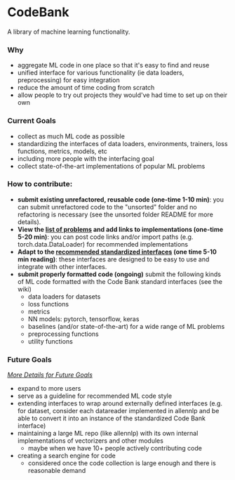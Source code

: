 # CodeBank
A library of machine learning functionality.

### Why

- aggregate ML code in one place so that it's easy to find and reuse
- unified interface for various functionality (ie data loaders, preprocessing) for easy integration
- reduce the amount of time coding from scratch
- allow people to try out projects they would've had time to set up on their own

### Current Goals

- collect as much ML code as possible
- standardizing the interfaces of data loaders, environments, trainers, loss functions, metrics, models, etc
- including more people with the interfacing goal
- collect state-of-the-art implementations of popular ML problems

### How to contribute:

- **submit existing unrefactored, reusable code (one-time 1-10 min)**: you can submit unrefactored code to the "unsorted" folder and no refactoring is necessary (see the unsorted folder README for more details).
- **View the [list of problems](https://github.com/herougo/CodeBank/wiki/List-of-Problems) and add links to implementations (one-time 5-20 min)**: you can post code links and/or import paths (e.g. torch.data.DataLoader) for recommended implementations
- **Adapt to the [recommended standardized interfaces](https://github.com/herougo/CodeBank/wiki) (one time 5-10 min reading)**: these interfaces are designed to be easy to use and integrate with other interfaces.
- **submit properly formatted code (ongoing)** submit the following kinds of ML code formatted with the Code Bank standard interfaces (see the wiki)
  - data loaders for datasets
  - loss functions
  - metrics
  - NN models: pytorch, tensorflow, keras
  - baselines (and/or state-of-the-art) for a wide range of ML problems
  - preprocessing functions
  - utility functions

### Future Goals

[*More Details for Future Goals*](https://github.com/herougo/CodeBank/wiki/Future-Directions)

- expand to more users
- serve as a guideline for recommended ML code style
- extending interfaces to wrap around externally defined interfaces (e.g. for dataset, consider each datareader implemented in allennlp and be able to convert it into an instance of the standardized Code Bank interface)
- maintaining a large ML repo (like allennlp) with its own internal implementations of vectorizers and other modules
  - maybe when we have 10+ people actively contributing code
- creating a search engine for code
  - considered once the code collection is large enough and there is reasonable demand
